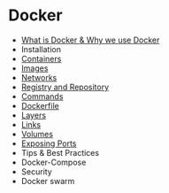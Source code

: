 # Docker

- [What is Docker & Why we use Docker](What_is_Docker_&_Why_we_use_Docker.md)
- Installation
- [Containers](containers.md)
- [Images](Images.md)
- [Networks](Network.md)
- [Registry and Repository](Registry_and_Repository.md)
- [Commands](Commands.md)
- [Dockerfile](Dockerfile.md)
- [Layers](Layers.md)
- [Links](Links.md)
- [Volumes](Volumes.md)
- [Exposing Ports](Exposing_Ports.md)
- Tips & Best Practices
- Docker-Compose
- Security
- Docker swarm
